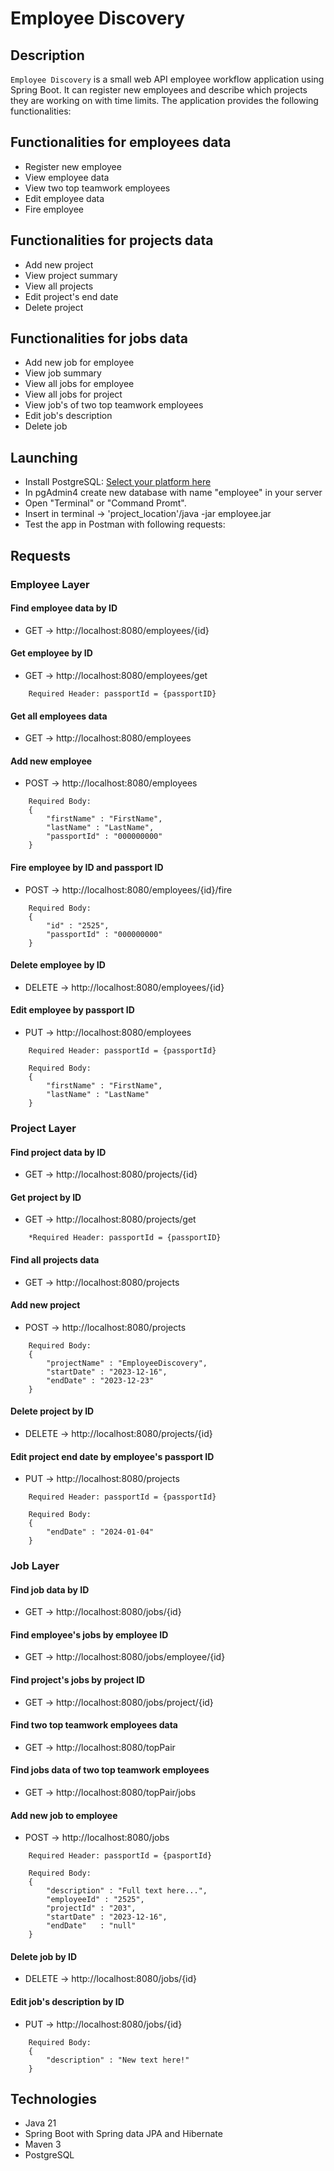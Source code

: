 # Employee Discovery

## Description

`Employee Discovery` is a small web API employee workflow application using Spring Boot. It can register new employees and describe which projects they are working on with time limits. The application provides the following functionalities:

Functionalities for employees data
---

* Register new employee
* View employee data
* View two top teamwork employees
* Edit employee data
* Fire employee

Functionalities for projects data
---

* Add new project
* View project summary
* View all projects
* Edit project's end date
* Delete project

Functionalities for jobs data
---

* Add new job for employee
* View job summary
* View all jobs for employee
* View all jobs for project
* View job's of two top teamwork employees
* Edit job's description
* Delete job


## Launching

* Install PostgreSQL: <a href=https://www.enterprisedb.com/downloads/postgres-postgresql-downloads> Select your platform here </a>
* In pgAdmin4 create new database with name "employee" in your server
* Open "Terminal" or "Command Promt".
* Insert in terminal -> 'project_location'/java -jar employee.jar
* Test the app in Postman with following requests:

## Requests

### Employee Layer

#### Find employee data by ID
* GET -> http://localhost:8080/employees/{id}

#### Get employee by ID
* GET -> http://localhost:8080/employees/get

```
    Required Header: passportId = {passportID}
```

#### Get all employees data
* GET -> http://localhost:8080/employees

#### Add new employee
* POST -> http://localhost:8080/employees

```
    Required Body:
    {
        "firstName" : "FirstName",
        "lastName" : "LastName",
        "passportId" : "000000000"
    }
```

#### Fire employee by ID and passport ID
* POST -> http://localhost:8080/employees/{id}/fire

```
    Required Body:
    {
        "id" : "2525",
        "passportId" : "000000000"
    }
```

#### Delete employee by ID
* DELETE -> http://localhost:8080/employees/{id}

#### Edit employee by passport ID
* PUT -> http://localhost:8080/employees
    
```
    Required Header: passportId = {passportId}

    Required Body:
    {
        "firstName" : "FirstName",
        "lastName" : "LastName"
    }
```

### Project Layer

#### Find project data by ID
* GET -> http://localhost:8080/projects/{id}

#### Get project by ID
* GET -> http://localhost:8080/projects/get

```
    *Required Header: passportId = {passportID}
```

#### Find all projects data
* GET -> http://localhost:8080/projects

#### Add new project
* POST -> http://localhost:8080/projects

```
    Required Body:
    {
        "projectName" : "EmployeeDiscovery",
        "startDate" : "2023-12-16",
        "endDate" : "2023-12-23"
    }
```

#### Delete project by ID
* DELETE -> http://localhost:8080/projects/{id}

#### Edit project end date by employee's passport ID
* PUT -> http://localhost:8080/projects

```
    Required Header: passportId = {passportId}

    Required Body:
    {
        "endDate" : "2024-01-04"
    }
```

### Job Layer

#### Find job data by ID
* GET -> http://localhost:8080/jobs/{id}

#### Find employee's jobs by employee ID
* GET -> http://localhost:8080/jobs/employee/{id}

#### Find project's jobs by project ID
* GET -> http://localhost:8080/jobs/project/{id}

#### Find two top teamwork employees data
* GET -> http://localhost:8080/topPair

#### Find jobs data of two top teamwork employees
* GET -> http://localhost:8080/topPair/jobs

#### Add new job to employee
* POST -> http://localhost:8080/jobs

```
    Required Header: passportId = {pasportId}

    Required Body:
    {
        "description" : "Full text here...",
        "employeeId" : "2525",
        "projectId" : "203",
        "startDate" : "2023-12-16",
        "endDate"   : "null"
    }
```

#### Delete job by ID
* DELETE -> http://localhost:8080/jobs/{id}

#### Edit job's description by ID
* PUT -> http://localhost:8080/jobs/{id}

```
    Required Body:
    {
        "description" : "New text here!"
    }
```

## Technologies

* Java 21
* Spring Boot with Spring data JPA and Hibernate
* Maven 3
* PostgreSQL
